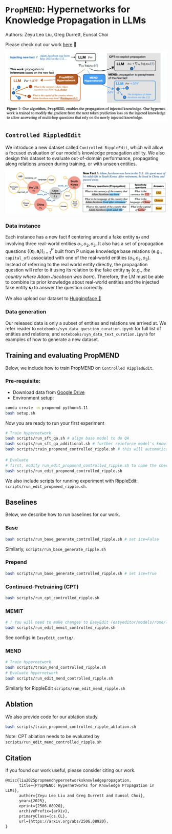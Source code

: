 # `PropMEND`: Hypernetworks for Knowledge Propagation in LLMs

Authors: Zeyu Leo Liu, Greg Durrett, Eunsol Choi

Please check out our work [here](https://arxiv.org/abs/2506.08920) 📃

<picture>
<img src="./images/main.png" alt="Method overview"/>
</picture>
<br/>

## `Controlled RippledEdit`

We introduce a new dataset called `Controlled RippleEdit`, which will allow a focused evaluation of our model’s knowledge propagation ability. We also design this dataset to evaluate out-of-domain performance, propagating along relations unseen during training, or with unseen entities.


<picture>
<img src="./images/data.png" alt="Data overview"/>
</picture>
<br/>


### Data instance

Each instance has a new fact $\mathbf{f}$ centering around a fake entity $\mathbf{s}_f$ and involving three real-world entities $o_1, o_2, o_3$. It also has a set of propagation questions $\{(\mathbf{q}_i, \mathbf{a}_i)\}$$^P_{i=1}$ built from P unique knowledge base relations (e.g., `capital_of`) associated with one of the real-world entities $(o_1, o_2, o_3)$. Instead of referring to the real world entity directly, the propagation question will refer to it using its relation to the fake entity $\mathbf{s}_f$ (e.g., *the country where Adam Jacobson was born*). Therefore, the LM must be able to combine its prior knowledge about real-world entities and the injected fake entity $\mathbf{s}_f$ to answer the question correctly.

We also upload our dataset to [Huggingface 🤗](leo-liuzy/Controlled-RippleEdit)

### Data generation

Our released data is only a subset of entities and relations we arrived at. We refer reader to `notebooks/syn_data_question_curation.ipynb` for full list of entities and relations; and `notebooks/syn_data_text_curation.ipynb` for examples of how to generate a new dataset. 

## Training and evaluating PropMEND

Below, we include how to train PropMEND on `Controlled RippledEdit`.

### Pre-requisite:
* Download data from [Google Drive](https://drive.google.com/file/d/1b7MH6hqFcAZqM8pcbTvOKtEJTdRT1TyF/view?usp=share_link)
* Environment setup:
```bash
conda create -n propmend python=3.11
bash setup.sh
```

Now you are ready to run your first experiment
```bash
# Train hypernetwork
bash scripts/run_sft_qa.sh # align base model to do QA 
bash scripts/run_sft_qa_additional.sh # further reinforce model's knowledge on tested relations.
bash scripts/train_propmend_controlled_ripple.sh # this will automatically create a folder named after run id, like `outputs/2025-02-10_08-19-14_2641409766`

# Evaluate
# first, modify run_edit_propmend_controlled_ripple.sh to name the checekpoint and add run id.
bash scripts/run_edit_propmend_controlled_ripple.sh
```

We also include scripts for running experiment with RippleEdit: `scripts/run_edit_propmend_ripple.sh`.


## Baselines

Below, we describe how to run baselines for our work.

### Base
```bash
bash scripts/run_base_generate_controlled_ripple.sh # set ice=False
```
Similarly, `scripts/run_base_generate_ripple.sh`

### Prepend
```bash
bash scripts/run_base_generate_controlled_ripple.sh # set ice=True
```

### Continued-Pretraining (CPT)

```bash
bash scripts/run_cpt_controlled_ripple.sh
```

### MEMIT
```bash
# ! You will need to make changes to EasyEdit (easyeditor/models/rome/layer_stats.py) to load data to calculate covariance matrix.
bash scripts/run_edit_memit_controlled_ripple.sh
```
See configs in `EasyEdit_config/`.


### MEND
```bash
# Train hypernetwork
bash scripts/train_mend_controlled_ripple.sh
# Evaluate hypernetwork
bash scripts/run_edit_mend_controlled_ripple.sh
```
Similarly for RippleEdit `scripts/run_edit_mend_ripple.sh`

## Ablation

We also provide code for our ablation study.

```bash
bash scripts/train_propmend_controlled_ripple_ablation.sh
```

Note: CPT ablation needs to be evaluated by `scripts/run_edit_mend_controlled_ripple.sh`

## Citation

If you found our work useful, please consider citing our work.

```
@misc{liu2025propmendhypernetworksknowledgepropagation,
      title={PropMEND: Hypernetworks for Knowledge Propagation in LLMs}, 
      author={Zeyu Leo Liu and Greg Durrett and Eunsol Choi},
      year={2025},
      eprint={2506.08920},
      archivePrefix={arXiv},
      primaryClass={cs.CL},
      url={https://arxiv.org/abs/2506.08920}, 
}
```